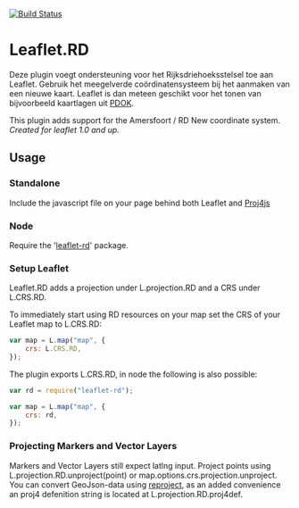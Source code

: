 [![Build Status](https://travis-ci.org/geoloep/Leaflet.RD.svg?branch=master)](https://travis-ci.org/geoloep/Leaflet.RD)

# Leaflet.RD
Deze plugin voegt ondersteuning voor het Rijksdriehoeksstelsel toe aan Leaflet. Gebruik het meegelverde coördinatensysteem bij het aanmaken van een nieuwe kaart. Leaflet is dan meteen geschikt voor het tonen van bijvoorbeeld kaartlagen uit [PDOK](https://www.pdok.nl/).

This plugin adds support for the Amersfoort / RD New coordinate system. 
*Created for leaflet 1.0 and up.* 

## Usage

### Standalone
Include the javascript file on your page behind both Leaflet and [Proj4js](http://proj4js.org/)

### Node
Require the '[leaflet-rd](https://www.npmjs.com/package/leaflet-rd)' package.

### Setup Leaflet
Leaflet.RD adds a projection under L.projection.RD and a CRS under L.CRS.RD. 

To immediately  start using RD resources on your map set the CRS of your Leaflet map to L.CRS.RD:
```javascript
var map = L.map("map", {
    crs: L.CRS.RD,
});
```

The plugin exports L.CRS.RD, in node the following is also possible:
```javascript
var rd = require("leaflet-rd");

var map = L.map("map", {
    crs: rd,
});
```

### Projecting Markers and Vector Layers
Markers and Vector Layers still expect latlng input. Project points using L.projection.RD.unproject(point) or map.options.crs.projection.unproject. You can convert GeoJson-data using [reproject](https://github.com/perliedman/reproject), as an added convenience an proj4 defenition string is located at L.projection.RD.proj4def.

